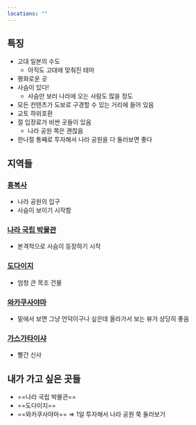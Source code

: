 ```yaml
---
locations: ""
---
```

## 특징
- 고대 일본의 수도
	- 아직도 고대에 맞춰진 테마
- 평화로운 곳
- 사슴이 있다!
	- 사슴만 보러 나라에 오는 사람도 많을 정도
- 모든 컨텐츠가 도보로 구경할 수 있는 거리에 들어 있음
- 교토 하위호환
- 절 입장료가 비싼 곳들이 있음
	- 나라 공원 쪽은 괜찮음
- 한나절 통째로 투자해서 나라 공원을 다 둘러보면 좋다

## 지역들
### [흥복사](geo:34.682883,135.8322271)
- 나라 공원의 입구
- 사슴이 보이기 시작함

### [나라 국립 박물관](geo:34.6831318,135.8383055)
- 본격적으로 사슴이 등장하기 시작

### [도다이지](geo:34.6889851,135.8398158)
- 엄청 큰 목조 건물

### [와카쿠사야마](geo:34.6906189,135.8540221)
- 밑에서 보면 그냥 언덕이구나 싶은데 올라가서 보는 뷰가 상당히 좋음

### [가스가타이샤](geo:34.6815454,135.8484719)
- 빨간 신사

## 내가 가고 싶은 곳들
- ==나라 국립 박물관==
- ==도다이지==
- ==와카쿠사야마==
⇒ 1일 투자해서 나라 공원 쭉 둘러보기
